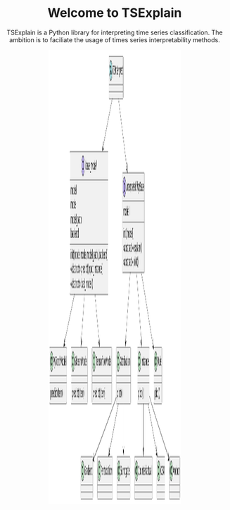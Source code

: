 <h1 align="center"><b>Welcome to TSExplain</b></h1>
<p align="center">
    TSExplain is a Python library for interpreting time series classification.
    The ambition is to faciliate the usage of times series interpretability methods. 
</p>

<p align="center">
  <img height="1033px" src="img/Structure.png" alt="Structure" width="300px">
</p>